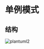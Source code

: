 # 单例模式

## 结构

![plantuml2](http://www.plantuml.com/plantuml/proxy?cache=no&src=https://raw.githubusercontent.com/vulcan-0/design-pattern/master/src/main/java/org/vulcan/light/designpattern/creational/singleton/plantuml2.puml)
